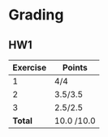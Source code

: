 # Grading

## HW1

| Exercise  | Points     |
|-----------|------------|
| 1         | 4/4        |
| 2         | 3.5/3.5    |
| 3         | 2.5/2.5    |
| **Total** | 10.0 /10.0 |

